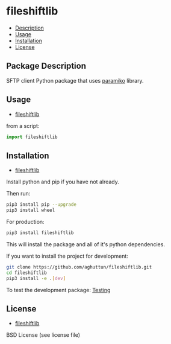 # fileshiftlib

* [Description](#package-description)
* [Usage](#usage)
* [Installation](#installation)
* [License](#license)

## Package Description

SFTP client Python package that uses [paramiko](https://pypi.org/project/paramiko/) library.

## Usage

* [fileshiftlib](#fileshiftlib)

from a script:

```python
import fileshiftlib
```

## Installation

* [fileshiftlib](#fileshiftlib)

Install python and pip if you have not already.

Then run:

```bash
pip3 install pip --upgrade
pip3 install wheel
```

For production:

```bash
pip3 install fileshiftlib
```

This will install the package and all of it's python dependencies.

If you want to install the project for development:

```bash
git clone https://github.com/aghuttun/fileshiftlib.git
cd fileshiftlib
pip3 install -e .[dev]
```

To test the development package: [Testing](#testing)

## License

* [fileshiftlib](#fileshiftlib)

BSD License (see license file)
